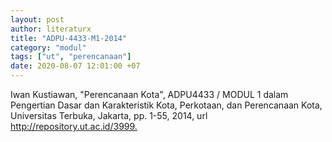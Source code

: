 ```yaml
---
layout: post
author: literaturx
title: "ADPU-4433-M1-2014"
category: "modul"
tags: ["ut", "perencanaan"]
date: 2020-08-07 12:01:00 +07
---
```


Iwan Kustiawan, "Perencanaan Kota", ADPU4433 / MODUL 1 dalam Pengertian Dasar dan Karakteristik Kota, Perkotaan, dan Perencanaan Kota, Universitas Terbuka, Jakarta, pp. 1-55, 2014, url <http://repository.ut.ac.id/3999>[.](https://drive.google.com/file/d/1rwaD0BoC2swy3E3wBy__mQAN3VEGF8Zd/view?usp=sharing)
